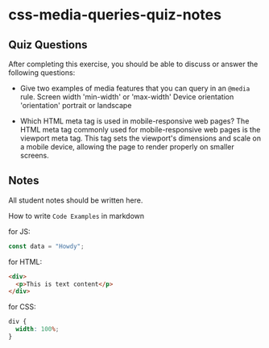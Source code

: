 # css-media-queries-quiz-notes

## Quiz Questions

After completing this exercise, you should be able to discuss or answer the following questions:

- Give two examples of media features that you can query in an `@media` rule.
Screen width 'min-width' or 'max-width'
Device orientation 'orientation' portrait or landscape

- Which HTML meta tag is used in mobile-responsive web pages?
The HTML meta tag commonly used for mobile-responsive web pages is the viewport meta tag. This tag sets the viewport's dimensions and scale on a mobile device, allowing the page to render properly on smaller screens.

## Notes

All student notes should be written here.


How to write `Code Examples` in markdown

for JS:

```javascript
const data = "Howdy";
```

for HTML:

```html
<div>
  <p>This is text content</p>
</div>
```

for CSS:

```css
div {
  width: 100%;
}
```
